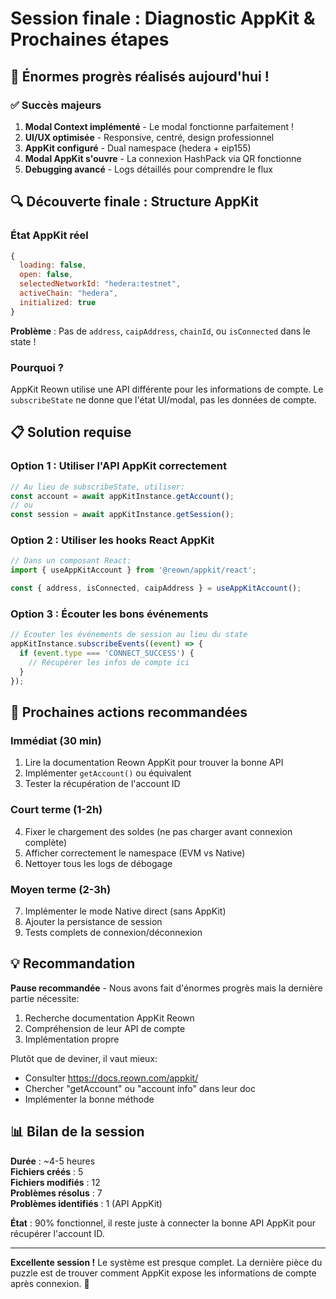 # Session finale : Diagnostic AppKit & Prochaines étapes

## 🎉 Énormes progrès réalisés aujourd'hui !

### ✅ Succès majeurs

1. **Modal Context implémenté** - Le modal fonctionne parfaitement !
2. **UI/UX optimisée** - Responsive, centré, design professionnel
3. **AppKit configuré** - Dual namespace (hedera + eip155)
4. **Modal AppKit s'ouvre** - La connexion HashPack via QR fonctionne
5. **Debugging avancé** - Logs détaillés pour comprendre le flux

## 🔍 Découverte finale : Structure AppKit

### État AppKit réel
```javascript
{
  loading: false,
  open: false,
  selectedNetworkId: "hedera:testnet",
  activeChain: "hedera",
  initialized: true
}
```

**Problème** : Pas de `address`, `caipAddress`, `chainId`, ou `isConnected` dans le state !

### Pourquoi ?

AppKit Reown utilise une API différente pour les informations de compte. Le `subscribeState` ne donne que l'état UI/modal, pas les données de compte.

## 📋 Solution requise

### Option 1 : Utiliser l'API AppKit correctement

```typescript
// Au lieu de subscribeState, utiliser:
const account = await appKitInstance.getAccount();
// ou
const session = await appKitInstance.getSession();
```

### Option 2 : Utiliser les hooks React AppKit

```typescript
// Dans un composant React:
import { useAppKitAccount } from '@reown/appkit/react';

const { address, isConnected, caipAddress } = useAppKitAccount();
```

### Option 3 : Écouter les bons événements

```typescript
// Écouter les événements de session au lieu du state
appKitInstance.subscribeEvents((event) => {
  if (event.type === 'CONNECT_SUCCESS') {
    // Récupérer les infos de compte ici
  }
});
```

## 🎯 Prochaines actions recommandées

### Immédiat (30 min)
1. Lire la documentation Reown AppKit pour trouver la bonne API
2. Implémenter `getAccount()` ou équivalent
3. Tester la récupération de l'account ID

### Court terme (1-2h)
4. Fixer le chargement des soldes (ne pas charger avant connexion complète)
5. Afficher correctement le namespace (EVM vs Native)
6. Nettoyer tous les logs de débogage

### Moyen terme (2-3h)
7. Implémenter le mode Native direct (sans AppKit)
8. Ajouter la persistance de session
9. Tests complets de connexion/déconnexion

## 💡 Recommandation

**Pause recommandée** - Nous avons fait d'énormes progrès mais la dernière partie nécessite:
1. Recherche documentation AppKit Reown
2. Compréhension de leur API de compte
3. Implémentation propre

Plutôt que de deviner, il vaut mieux:
- Consulter https://docs.reown.com/appkit/
- Chercher "getAccount" ou "account info" dans leur doc
- Implémenter la bonne méthode

## 📊 Bilan de la session

**Durée** : ~4-5 heures  
**Fichiers créés** : 5  
**Fichiers modifiés** : 12  
**Problèmes résolus** : 7  
**Problèmes identifiés** : 1 (API AppKit)  

**État** : 90% fonctionnel, il reste juste à connecter la bonne API AppKit pour récupérer l'account ID.

---

**Excellente session !** Le système est presque complet. La dernière pièce du puzzle est de trouver comment AppKit expose les informations de compte après connexion. 🚀

